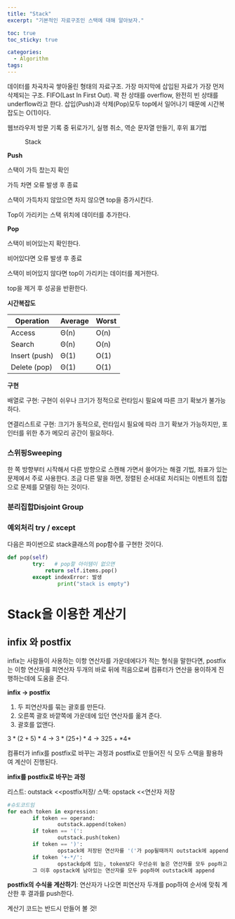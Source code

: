 ```yaml
---
title: "Stack"
excerpt: "기본적인 자료구조인 스택에 대해 알아보자."

toc: true
toc_sticky: true

categories:
  - Algorithm
tags:
---
```

데이터를 차곡차곡 쌓아올린 형태의 자료구조. 가장 마지막에 삽입된 자료가 가장 먼저 삭제되는 구조. FIFO(Last In First Out). 꽉 찬 상태를 overflow, 완전히 빈 상태를 underflow라고 한다. 삽입(Push)과 삭제(Pop)모두 top에서 일어나기 때문에 시간복잡도는 O(1)이다.

웹브라우저 방문 기록 중 뒤로가기, 실행 취소, 역순 문자열 만들기, 후위 표기법

<figure style="width: 60%" class="align-center">
  <img src="https://onedrive.live.com/embed?resid=C4F97B3B64AE3E7A%216721&authkey=%21AFhaMwYATD7p2eI&width=694&height=1020" alt="">
  <figcaption>Stack</figcaption>
</figure> 

**Push**

스택이 가득 찼는지 확인

가득 차면 오류 발생 후 종료

스택이 가득차지 않았으면 차지 않으면 top을 증가시킨다.

Top이 가리키는 스택 위치에 데이터를 추가한다.

**Pop**

스택이 비어있는지 확인한다.

비어있다면 오류 발생 후 종료

스택이 비어있지 않다면 top이 가리키는 데이터를 제거한다.

top을 제거 후 성공을 반환한다.

**시간복잡도**

| Operation | Average | Worst |
| --- | --- | --- |
| Access | Θ(n) | O(n) |
| Search | Θ(n) | O(n) |
| Insert (push) | Θ(1) | O(1) |
| Delete (pop) | Θ(1) | O(1) |

**구현**

배열로 구현: 구현이 쉬우나 크기가 정적으로 런타임시 필요에 따른 크기 확보가 불가능하다.

연결리스트로 구현: 크기가 동적으로, 런타임시 필요에 따라 크기 확보가 가능하지만, 포인터를 위한 추가 메모리 공간이 필요하다.

### 스위핑Sweeping

한 쪽 방향부터 시작해서 다른 방향으로 스캔해 가면서 쓸어가는 해결 기법, 좌표가 있는 문제에서 주로 사용한다. 조금 다른 말을 하면, 정렬된 순서대로 처리되는 이벤트의 집합으로 문제를 모델링 하는 것이다.

### 분리집합Disjoint Group

### 예외처리 try / except

다음은 파이썬으로 stack클래스의 pop함수를 구현한 것이다.

```python
def pop(self)
		try:   # pop할 아이템이 없으면
			return self.items.pop()
		except indexError: 발생
				print("stack is empty")
```

# Stack을 이용한 계산기

## infix 와 postfix

infix는 사람들이 사용하는 이항 연산자를 가운데에다가 적는 형식을 말한다면, postfix는 이항 연산자를 피연산자 두개의 바로 뒤에 적음으로써 컴퓨터가 연산을 용이하게 진행하는데에 도움을 준다.

**infix → postfix**

1. 두 피연산자를 묶는 괄호를 만든다.
2. 오른쪽 괄호 바깥쪽에 가운데에 있던 연산자를 옮겨 준다.
3. 괄호를 없앤다.

$3*(2+5)*4$ <infix> → $3*(25+)*4$ →  $325+*4*$

컴퓨터가 infix를 postfix로 바꾸는 과정과 postfix로 만들어진 식 모두 스택을 활용하여 계산이 진행된다.

**infix를 postfix로 바꾸는 과정**

리스트: outstack <<postfix저장/ 스택: opstack <<연산자 저장

```python
#슈도코드임
for each token in expression:
		if token == operand:
				outstack.append(token)
		if token == '(':
				outstack.push(token)
		if token == ')':
				opstack에 저장된 연산자를 '('가 pop될때까지 outstack에 append
		if token '+-*/':
				opstackdp에 있는, token보다 우선순위 높은 연산자를 모두 pop하고 자신을 push한다.
		그 이후 opstack에 남아있는 연산자를 모두 pop하여 outstack에 append
```

**postfix의 수식을 계산하기**: 연산자가 나오면 피연산자 두개를 pop하여 순서에 맞춰 계산한 후 결과를 push한다.

계산기 코드는 반드시 만들어 볼 것!
